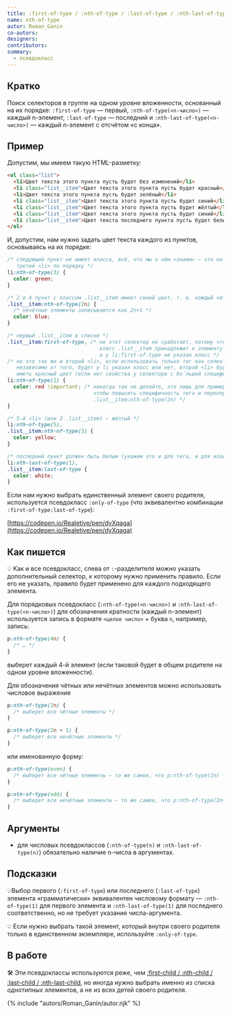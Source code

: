 ```yaml
---
title: :first-of-type / :nth-of-type / :last-of-type / :nth-last-of-type / :only-of-type
name: nth-of-type
autor: Roman_Ganin
co-autors:
designers:
contributors:
summary:
  - псевдокласс
---
```


## Кратко

Поиск селекторов в группе на одном уровне вложенности, основанный на их порядке: `:first-of-type` — первый, `:nth-of-type(<n-число>)` — каждый n-элемент, `:last-of-type` — последний и `:nth-last-of-type(<n-число>)` — каждый n-элемент с отсчётом «с конца».

## Пример

Допустим, мы имеем такую HTML-разметку:

```html
<ol class="list">
  <li>Цвет текста этого пункта пусть будет без изменений</li>
  <li class="list__item">Цвет текста этого пункта пусть будет красный</li>
  <li>Цвет текста этого пункта пусть будет зелёный</li>
  <li class="list__item">Цвет текста этого пункта пусть будет синий</li>
  <li class="list__item">Цвет текста этого пункта пусть будет жёлтый</li>
  <li class="list__item">Цвет текста этого пункта пусть будет синий</li>
  <li class="list__item">Цвет текста последнего пункта пусть будет белый</li>
</ol>
```

И, допустим, нам нужно задать цвет текста каждого из пунктов, основываясь на их порядке:

```css
/* следующий пункт не имеет класса, всё, что мы о нём «знаем» — что он
   третий <li> по порядку */
li:nth-of-type(3) {
  color: green;
}

/* 2 и 4 пункт с классом .list__item имеет синий цвет, т. е. каждый чётный */
.list__item:nth-of-type(2n) {
  /* нечётные элементы записываются как 2n+1 */
  color: blue;
}

/* первый .list__item в списке */
.list__item:first-of-type, /* но этот селектор не сработает, потому что
                              класс .list__item принадлежит к элементу <li>,
                              а у li:first-of-type не указан класс */
/* но это так же и второй <li>, если использовать только тег как селектор
   независимо от того, будет у li указан класс или нет, второй <li> будет
   иметь красный цвет (если нет свойства у селектора с бо́льшей специфичностью */
li:nth-of-type(2) {
  color: red !important; /* никогда так не делайте, это лишь для примера,
                            чтобы повысить специфичность тега и переопределить
                            .list__item:nth-of-type(2n) */
}

/* 5-й <li> (или 3 .list__item) — жёлтый */
li:nth-of-type(5),
.list__item:nth-of-type(3) {
  color: yellow;
}

/* последний пункт должен быть белым (укажем это и для тега, и для класса) */
li:nth-last-of-type(1),
.list__item:last-of-type {
  color: white;
}
```

Если нам нужно выбрать единственный элемент своего родителя, используется псевдокласс `:only-of-type` (что эквивалентно комбинации `:first-of-type:last-of-type`):

[https://codepen.io/Realetive/pen/dyXqaga](https://codepen.io/Realetive/pen/dyXqaga)

## Как пишется

💡 Как и все псевдокласс, слева от `:`-разделителя можно указать дополнительный селектор, к которому нужно применить правило. Если его не указать, правило будет применено для каждого подходящего элемента.

Для порядковых псевдокласс (`:nth-of-type(<n-число>)` и `:nth-last-of-type(<n-число>)`) для обозначения кратности (каждый n-элемент) используется запись в формате `<целое число>` + буква `n`, например, запись:

```css
p:nth-of-type(4n) {
  /* … */
}
```

выберет каждый 4-й элемент (если таковой будет в общем родителе на одном уровне вложенности).

Для обозначения чётных или нечётных элементов можно использовать числовое выражение

```css
p:nth-of-type(2n) {
  /* выберет все чётные элементы */
}

p:nth-of-type(2n + 1) {
  /* выберет все нечётные элементы */
}
```

или именованную форму:

```css
p:nth-of-type(even) {
  /* выберет все чётные элементы — то же самое, что p:nth-of-type(2n) */
}

p:nth-of-type(odd) {
  /* выберет все нечётные элементы — то же самое, что p:nth-of-type(2n+1) */
}
```

## Аргументы

- для числовых псевдоклассов (`:nth-of-type(n)` и `:nth-last-of-type(n)`) обязательно наличие n-числа в аргументах.

## Подсказки

💡Выбор первого (`:first-of-type`) или последнего (`:last-of-type`) элемента «грамматически» эквивалентен числовому формату — `:nth-of-type(1)` для первого элемента и `:nth-last-of-type(1)` для последнего соответственно, но не требует указания числа-аргумента.

💡 Если нужно выбрать такой элемент, который внутри своего родителя только в единственном экземпляре, используйте `:only-of-type`.

## В работе

🛠 Эти псевдоклассы используются реже, чем [:first-child / :nth-child / :last-child / :nth-last-child](/posts/css/doka/child), но иногда нужно выбрать именно из списка _однотипных_ элементов, а не из всех детей своего родителя.

{% include "autors/Roman_Ganin/autor.njk" %}
